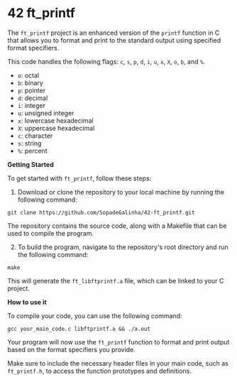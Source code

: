 <h1>42 ft_printf</h1>

The `ft_printf` project is an enhanced version of the `printf` function in C that allows you to format and print to the standard output using specified format specifiers.

This code handles the following flags: `c`, `s`, `p`, `d`, `i`, `u`, `x`, `X`, `o`, `b`, and `%`.

- `o`: octal
- `b`: binary
- `p`: pointer
- `d`: decimal
- `i`: integer
- `u`: unsigned integer
- `x`: lowercase hexadecimal
- `X`: uppercase hexadecimal
- `c`: character
- `s`: string
- `%`: percent

**Getting Started**

To get started with `ft_printf`, follow these steps:

1. Download or clone the repository to your local machine by running the following command:

```shell
git clone https://github.com/SopadeGalinha/42-ft_printf.git
```

The repository contains the source code, along with a Makefile that can be used to compile the program.

2. To build the program, navigate to the repository's root directory and run the following command:

```shell
make
```

This will generate the `ft_libftprintf.a` file, which can be linked to your C project.

**How to use it**

To compile your code, you can use the following command:

```shell
gcc your_main_code.c libftprintf.a && ./a.out
```

Your program will now use the `ft_printf` function to format and print output based on the format specifiers you provide.

Make sure to include the necessary header files in your main code, such as `ft_printf.h`, to access the function prototypes and definitions.
